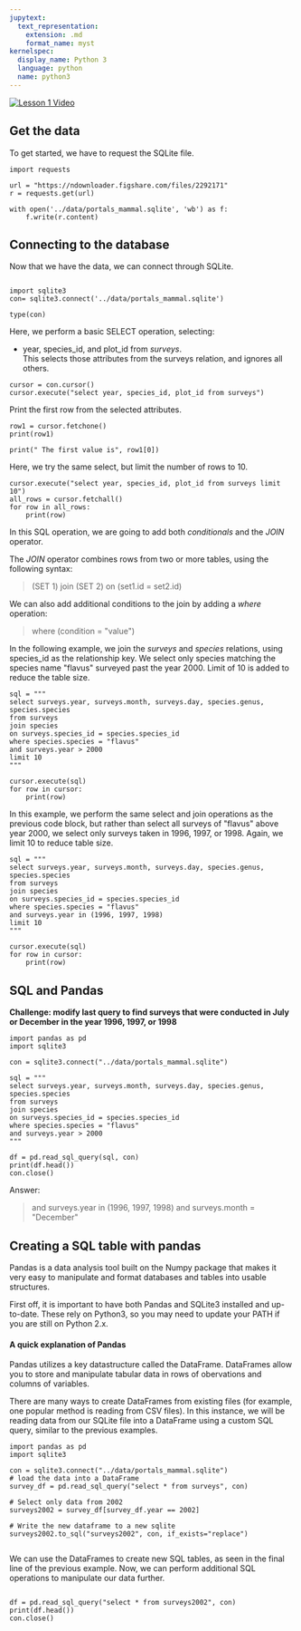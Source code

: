 ```yaml
---
jupytext:
  text_representation:
    extension: .md
    format_name: myst
kernelspec:
  display_name: Python 3
  language: python
  name: python3
---
```


[![Lesson 1 Video](http://img.youtube.com/vi/Z2tV0hcnauY/0.jpg)](http://www.youtube.com/watch?v=Z2tV0hcnauY "Lesson 1")

## Get the data  

To get started, we have to request the SQLite file.

```{code-cell} python3
import requests

url = "https://ndownloader.figshare.com/files/2292171"
r = requests.get(url)

with open('../data/portals_mammal.sqlite', 'wb') as f:
    f.write(r.content)
```

## Connecting to the database  

Now that we have the data, we can connect through SQLite.

```{code-cell} python3

import sqlite3
con= sqlite3.connect('../data/portals_mammal.sqlite')
```


```{code-cell} python3
type(con)
```


Here, we perform a basic SELECT operation, selecting:
* year, species_id, and plot_id from _surveys_.  
This selects those attributes from the surveys relation, and ignores all others.

```{code-cell} python3
cursor = con.cursor()
cursor.execute("select year, species_id, plot_id from surveys")
```


Print the first row from the selected attributes.

```{code-cell} python3
row1 = cursor.fetchone()
print(row1)
```


```{code-cell} python3
print(" The first value is", row1[0])
```

Here, we try the same select, but limit the number of rows to 10.

```{code-cell} python3
cursor.execute("select year, species_id, plot_id from surveys limit 10")
all_rows = cursor.fetchall()
for row in all_rows:
    print(row)
```

In this SQL operation, we are going to add both _conditionals_ and the _JOIN_ operator.  

The _JOIN_ operator combines rows from two or more tables, using the following syntax:  
> (SET 1) join (SET 2) on (set1.id = set2.id)  
 
We can also add additional conditions to the join by adding a _where_ operation:

> where (condition = "value")  

In the following example, we join the _surveys_ and _species_ relations, using species_id as the relationship key. We select only species matching the species name "flavus" surveyed past the year 2000.
Limit of 10 is added to reduce the table size.
```{code-cell} python3
sql = """
select surveys.year, surveys.month, surveys.day, species.genus, species.species
from surveys
join species
on surveys.species_id = species.species_id
where species.species = "flavus"
and surveys.year > 2000
limit 10
"""

cursor.execute(sql)
for row in cursor:
    print(row)
```
  
In this example, we perform the same select and join operations as the previous code block, but rather than select all surveys of "flavus" above year 2000, we select only surveys taken in 1996, 1997, or 1998.
Again, we limit 10 to reduce table size.

```{code-cell} python3
sql = """
select surveys.year, surveys.month, surveys.day, species.genus, species.species
from surveys
join species
on surveys.species_id = species.species_id
where species.species = "flavus"
and surveys.year in (1996, 1997, 1998)
limit 10
"""

cursor.execute(sql)
for row in cursor:
    print(row)
```    

## SQL and Pandas

**Challenge: modify last query to find surveys that were conducted in July or December in the year 1996, 1997, or 1998**


```{code-cell} python3
import pandas as pd
import sqlite3

con = sqlite3.connect("../data/portals_mammal.sqlite")

sql = """
select surveys.year, surveys.month, surveys.day, species.genus, species.species
from surveys
join species
on surveys.species_id = species.species_id
where species.species = "flavus"
and surveys.year > 2000
"""

df = pd.read_sql_query(sql, con)
print(df.head())
con.close()

```

Answer:
> and surveys.year in (1996, 1997, 1998) and surveys.month = "December"


## Creating a SQL table with pandas

Pandas is a data analysis tool built on the Numpy package that makes it very easy to manipulate and format databases and tables into usable structures.  

First off, it is important to have both Pandas and SQLite3 installed and up-to-date. These rely on Python3, so you may need to update your PATH if you are still on Python 2.x.  

#### A quick explanation of Pandas

Pandas utilizes a key datastructure called the DataFrame. DataFrames allow you to store and manipulate tabular data in rows of obervations and columns of variables.  

There are many ways to create DataFrames from existing files (for example, one popular method is reading from CSV files). In this instance, we will be reading data from our SQLite file into a DataFrame using a custom SQL query, similar to the previous examples.

```{code-cell} python3
import pandas as pd
import sqlite3

con = sqlite3.connect("../data/portals_mammal.sqlite")
# load the data into a DataFrame
survey_df = pd.read_sql_query("select * from surveys", con)

# Select only data from 2002
surveys2002 = survey_df[survey_df.year == 2002]

# Write the new dataframe to a new sqlite 
surveys2002.to_sql("surveys2002", con, if_exists="replace")


```

We can use the DataFrames to create new SQL tables, as seen in the final line of the previous example. Now, we can perform additional SQL operations to manipulate our data further.


```{code-cell} python3

df = pd.read_sql_query("select * from surveys2002", con)
print(df.head())
con.close()
```

